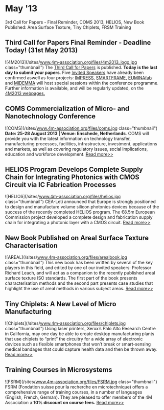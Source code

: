 # May '13

3rd Call for Papers - Final Reminder, COMS 2013, HELIOS, New Book Published: Area Surface Texture, Tiny Chiplets, FRSM Training
<!--break-->
## Third Call for Papers Final Reminder - Deadline Today! (31st May 2013)

![4M2013](/sites/www.4m-association.org/files/4m2013_logo.jpg class="thumbnail")
The [Third Call for Papers](http://www.4m-association.org/content/Call-Papers-4M2013) is published. **Today is the last day to submit your papers**. Five [Invited Speakers](http://www.4m-association.org/content/Invited-Speakers-4M2013) have already been confirmed aswell as four projects: [IMPRESS](http://www.impress-fp7.eu/), [SMARTFRAME](http://www.smart-frame.eu/site/), [EUMINAfab](http://www.euminafab.eu/) and [MIDEMMA](http://www.midemma.eu) will host special sessions within the conference programme. Further information is available, and will be regularly updated, on the [4M2013 webpages.](http://www.4m-association.org/conference/2013)

## COMS Commercialization of Micro- and Nanotechnology Conference

![COMS](/sites/www.4m-association.org/files/coms.jpg class="thumbnail")
**Date: 25-28 August 2013 | Venue: Enschede, Netherlands**.
COMS will provide you with the latest information on technology transfer, manufacturing processes, facilities, infrastructure, investment, applications and markets, as well as covering regulatory issues, social implications, education and workforce development. [Read more>>](http://www.coms2013.com) 

## HELIOS Program Develops Complete Supply Chain for Integrating Photonics with CMOS Circuit via IC Fabrication Processes

![HELIOS](/sites/www.4m-association.org/files/helios.jpg class="thumbnail")
CEA-Leti announced that Europe is strongly positioned to design and manufacture volume silicon photonics devices because of the success of the recently completed HELIOS program. The €8.5m European Commission project developed a complete design and fabrication supply chain for integrating a photonic layer with a CMOS circuit. [Read more>>](http://www.cmmmagazine.com/mems/helios-program-develops-complete-supply-chain-for-integratin/)

## New Book Published on Areal Surface Texture Characterisation

![AREAL](/sites/www.4m-association.org/files/arealbook.jpg class="thumbnail")
This new book has been written by several of the key players in this field, and edited by one of our invited speakers: Professor Richard Leach, and will act as a companion to the recently published areal surface texture ISO standards. The first part of the book presents characterisation methods and the second part presents case studies that highlight the use of areal methods in various subject areas. [Read more>>](http://www.amazon.co.uk/Characterisation-Areal-Surface-Texture-Richard/dp/3642364578/ref=sr_1_1?ie=UTF8&qid=1367074977&sr=8-1&keywords=areal+leach)

## Tiny Chiplets: A New Level of Micro Manufacturing

![Chiplets](/sites/www.4m-association.org/files/chiplets.jpg class="thumbnail")
Using laser printers, Xerox’s Palo Alto Research Centre in California, may one day be able to create desktop manufacturing plants that use chiplets to “print” the circuitry for a wide array of electronic devices such as flexible smartphones that won’t break or smart-sensing medical bandages that could capture health data and then be thrown away.   [Read more>>](http://www.nytimes.com/2013/04/09/science/tiny-chiplets-are-a-new-level-of-micro-manufacturing.html?pagewanted=all&_r=0)

## Training Courses in Microsystems

![FSRM](/sites/www.4m-association.org/files/FSRM.jpg class="thumbnail")
FSRM (Fondation suisse pour la recherche en microtechnique) offers a comprehensive range of training courses, in a number of languages (English, French, German). They are pleased to offer members of the 4M Association a **10% discount on course fees.** [Read more>>](/content/fsrm-training-courses)